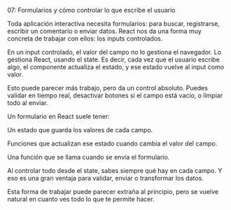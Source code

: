 07: Formularios y cómo controlar lo que escribe el usuario

Toda aplicación interactiva necesita formularios: para buscar, registrarse, escribir un comentario o enviar datos. React nos da una forma muy concreta de trabajar con ellos: los inputs controlados.

En un input controlado, el valor del campo no lo gestiona el navegador. Lo gestiona React, usando el state. Es decir, cada vez que el usuario escribe algo, el componente actualiza el estado, y ese estado vuelve al input como valor.

Esto puede parecer más trabajo, pero da un control absoluto. Puedes validar en tiempo real, desactivar botones si el campo está vacío, o limpiar todo al enviar.

Un formulario en React suele tener:

Un estado que guarda los valores de cada campo.

Funciones que actualizan ese estado cuando cambia el valor del campo.

Una función que se llama cuando se envía el formulario.


Al controlar todo desde el state, sabes siempre qué hay en cada campo. Y eso es una gran ventaja para validar, enviar o transformar los datos.

Esta forma de trabajar puede parecer extraña al principio, pero se vuelve natural en cuanto ves todo lo que te permite hacer.

